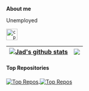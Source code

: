 
**About me**

Unemployed

<code><img height="30" alt="cpp" src="./assets/cpp-removebg-preview.png"></code>

| <a href="https://github.com/JadTirani"><img align="center" src="https://github-readme-stats.vercel.app/api?username=jadtirani&show_icons=true&count_private=true&theme=transparent&hide_border=true" alt="Jad's github stats" /></a> | <a href="https://github.com/JadTirani"><img align="center" src="https://github-readme-stats.vercel.app/api/top-langs/?username=jadtirani&layout=compact&hide_border=true&show_icons=true&theme=transparent" /></a> |
|-----------------------------------------------------------------------------------------------------------------------------------------------------------------------------------------------------------------------------------------|----------------------------------------------------------------------------------------------------------------------------------------------------------------------------------------------------------------------|

#### Top Repositories


<a href="https://github.com/Chief-Zach/GeneticLearningJS">
  <img align="center" src="https://github-readme-stats.vercel.app/api/pin/?username=chief-zach&repo=GeneticLearningJS&theme=transparent&hide_border=true" alt="Top Repos"/>
</a>
<a href="https://github.com/Chief-Zach/twitter-image-recognition">
  <img align="center" src="https://github-readme-stats.vercel.app/api/pin/?username=chief-zach&repo=twitter-image-recognition&theme=transparent&hide_border=true" alt="Top Repos"/>
</a>

<br />
